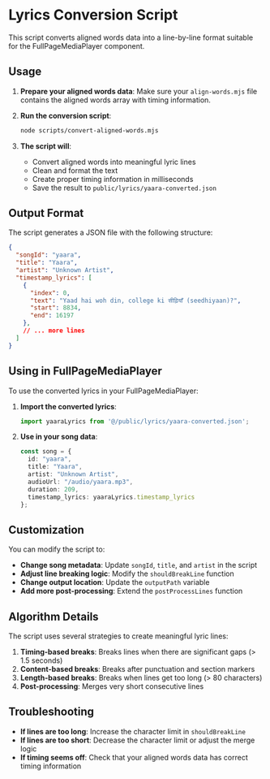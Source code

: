 # Lyrics Conversion Script

This script converts aligned words data into a line-by-line format suitable for the FullPageMediaPlayer component.

## Usage

1. **Prepare your aligned words data**: Make sure your `align-words.mjs` file contains the aligned words array with timing information.

2. **Run the conversion script**:
   ```bash
   node scripts/convert-aligned-words.mjs
   ```

3. **The script will**:
   - Convert aligned words into meaningful lyric lines
   - Clean and format the text
   - Create proper timing information in milliseconds
   - Save the result to `public/lyrics/yaara-converted.json`

## Output Format

The script generates a JSON file with the following structure:

```json
{
  "songId": "yaara",
  "title": "Yaara",
  "artist": "Unknown Artist",
  "timestamp_lyrics": [
    {
      "index": 0,
      "text": "Yaad hai woh din, college ki सीढ़ियाँ (seedhiyaan)?",
      "start": 8834,
      "end": 16197
    },
    // ... more lines
  ]
}
```

## Using in FullPageMediaPlayer

To use the converted lyrics in your FullPageMediaPlayer:

1. **Import the converted lyrics**:
   ```typescript
   import yaaraLyrics from '@/public/lyrics/yaara-converted.json';
   ```

2. **Use in your song data**:
   ```typescript
   const song = {
     id: "yaara",
     title: "Yaara",
     artist: "Unknown Artist",
     audioUrl: "/audio/yaara.mp3",
     duration: 209,
     timestamp_lyrics: yaaraLyrics.timestamp_lyrics
   };
   ```

## Customization

You can modify the script to:

- **Change song metadata**: Update `songId`, `title`, and `artist` in the script
- **Adjust line breaking logic**: Modify the `shouldBreakLine` function
- **Change output location**: Update the `outputPath` variable
- **Add more post-processing**: Extend the `postProcessLines` function

## Algorithm Details

The script uses several strategies to create meaningful lyric lines:

1. **Timing-based breaks**: Breaks lines when there are significant gaps (> 1.5 seconds)
2. **Content-based breaks**: Breaks after punctuation and section markers
3. **Length-based breaks**: Breaks when lines get too long (> 80 characters)
4. **Post-processing**: Merges very short consecutive lines

## Troubleshooting

- **If lines are too long**: Increase the character limit in `shouldBreakLine`
- **If lines are too short**: Decrease the character limit or adjust the merge logic
- **If timing seems off**: Check that your aligned words data has correct timing information